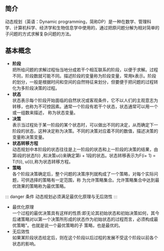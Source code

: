 ## 简介
动态规划（英语：Dynamic programming，简称DP）是一种在数学、管理科学、计算机科学、经济学和生物信息学中使用的，通过把原问题分解为相对简单的子问题的方式求解复杂问题的方法。

## 基本概念
- **阶段**  
把所给问题的求解过程怡当地分成若干个相互联系的阶段，以便于求解。过程不同，阶段数就可能不同。描述阶段的变量称为阶段变量，常用k表示。阶段的划分，一般是根据时间和空间的自然特征来划分，但要便于把问题的过程转化为多阶段决策的过程。
- **状态**  
状态表示每个阶段开始面临的自然状况或客观条件，它不以人们的主观意志为转移，也称为不可控因素。通常一个阶段有若干个状态，状态通常可以用一个或一组数来描述， 称为状态变量。
- **决策**  
表示当过程处于某一阶段的某个状态时，可以做出不同的决定，从而确定下一阶段的状态，这种决定称为决策。不同的决策对应着不同的数值，描述决策的变量称决策变量。
- **状态转移方程**  
动态规划中本阶段的状态往往是上一阶段的状态和上一阶段的决策的结果，由第i段的状态f(i) ,和决策u(i)来确定第i + 1段的状态。状态转移表示为F(i+ 1) = T(f(i), u(i)),称为状态转移方程。
- **策略**  
各个阶段决策确定后，整个问题的决策序列就构成了一个策略，对每个实际问题，可供选择的策略有一定范围，称
为允许策略集合。允许策略集合中达到最优效果的策略称为最优策略。

::: danger 条件
动态规划必须满足最优化原理与无后效性
:::
- 最优化原理  
一个过程的最优决策具有这样的性质:即无论其初始状态和初始决策如何，其今后诸策略对以第一个决策所形成的状态作为初始状态的过程而言，必须构成最优策略”。也就是说一个最优策略的子 策略，也是最优的。
- 无后效性  
如果某阶段状态给定后，则在这个阶段以后过程的发展不受这个阶段以前各个状态的影响。